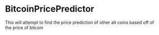 # BitcoinPricePredictor
This will attempt to find the price prediction of other alt coins based off of the price of bitcoin 
